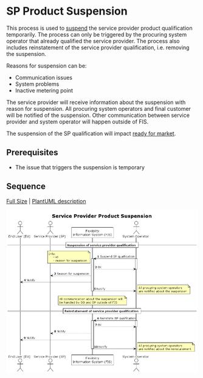 # SP Product Suspension

This process is used to [suspend](../concepts/suspension.md) the service
provider product qualification temporarily. The process can only be triggered by
the procuring system operator that already qualified the service provider. The
process also includes reinstatement of the service provider qualification, i.e.
removing the suspension.

Reasons for suspension can be:

* Communication issues
* System problems
* Inactive metering point

The service provider will receive information about the suspension with reason
for suspension. All procuring system operators and final customer will be
notified of the suspension. Other communication between service provider and
system operator will happen outside of FIS.

The suspension of the SP qualification will impact
[ready for market](https://elhub.github.io/flex-information-system/concepts/ready-for-market/).

## Prerequisites

* The issue that triggers the suspension is temporary

## Sequence

[Full Size](../diagrams/service_provider_product_suspension.png) |
[PlantUML description](../diagrams/service_provider_product_suspension.plantuml)

![Service Provider contract and termination](../diagrams/service_provider_product_suspension.png)
